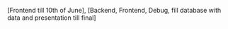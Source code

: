 [Frontend till 10th of June], [Backend, Frontend, Debug, fill database with data and presentation till final]

